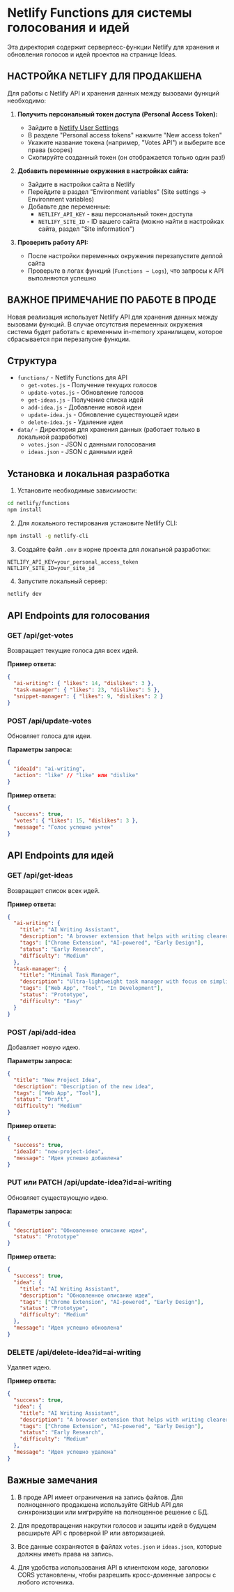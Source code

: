 # Netlify Functions для системы голосования и идей

Эта директория содержит серверлесс-функции Netlify для хранения и обновления голосов и идей проектов на странице Ideas.

## НАСТРОЙКА NETLIFY ДЛЯ ПРОДАКШЕНА

Для работы с Netlify API и хранения данных между вызовами функций необходимо:

1. **Получить персональный токен доступа (Personal Access Token):**
   - Зайдите в [Netlify User Settings](https://app.netlify.com/user/applications)
   - В разделе "Personal access tokens" нажмите "New access token"
   - Укажите название токена (например, "Votes API") и выберите все права (scopes)
   - Скопируйте созданный токен (он отображается только один раз!)

2. **Добавить переменные окружения в настройках сайта:**
   - Зайдите в настройки сайта в Netlify
   - Перейдите в раздел "Environment variables" (Site settings → Environment variables)
   - Добавьте две переменные:
     - `NETLIFY_API_KEY` - ваш персональный токен доступа
     - `NETLIFY_SITE_ID` - ID вашего сайта (можно найти в настройках сайта, раздел "Site information")

3. **Проверить работу API:**
   - После настройки переменных окружения перезапустите деплой сайта
   - Проверьте в логах функций (`Functions → Logs`), что запросы к API выполняются успешно

## ВАЖНОЕ ПРИМЕЧАНИЕ ПО РАБОТЕ В ПРОДЕ

Новая реализация использует Netlify API для хранения данных между вызовами функций.
В случае отсутствия переменных окружения система будет работать с временным in-memory хранилищем, 
которое сбрасывается при перезапуске функции.

## Структура

- `functions/` - Netlify Functions для API
  - `get-votes.js` - Получение текущих голосов
  - `update-votes.js` - Обновление голосов
  - `get-ideas.js` - Получение списка идей
  - `add-idea.js` - Добавление новой идеи
  - `update-idea.js` - Обновление существующей идеи
  - `delete-idea.js` - Удаление идеи
- `data/` - Директория для хранения данных (работает только в локальной разработке)
  - `votes.json` - JSON с данными голосования
  - `ideas.json` - JSON с данными идей

## Установка и локальная разработка

1. Установите необходимые зависимости:

```bash
cd netlify/functions
npm install
```

2. Для локального тестирования установите Netlify CLI:

```bash
npm install -g netlify-cli
```

3. Создайте файл `.env` в корне проекта для локальной разработки:

```
NETLIFY_API_KEY=your_personal_access_token
NETLIFY_SITE_ID=your_site_id
```

4. Запустите локальный сервер:

```bash
netlify dev
```

## API Endpoints для голосования

### GET /api/get-votes

Возвращает текущие голоса для всех идей.

**Пример ответа:**
```json
{
  "ai-writing": { "likes": 14, "dislikes": 3 },
  "task-manager": { "likes": 23, "dislikes": 5 },
  "snippet-manager": { "likes": 9, "dislikes": 2 }
}
```

### POST /api/update-votes

Обновляет голоса для идеи.

**Параметры запроса:**
```json
{
  "ideaId": "ai-writing",
  "action": "like" // "like" или "dislike"
}
```

**Пример ответа:**
```json
{
  "success": true,
  "votes": { "likes": 15, "dislikes": 3 },
  "message": "Голос успешно учтен"
}
```

## API Endpoints для идей

### GET /api/get-ideas

Возвращает список всех идей.

**Пример ответа:**
```json
{
  "ai-writing": {
    "title": "AI Writing Assistant",
    "description": "A browser extension that helps with writing clearer, more concise text.",
    "tags": ["Chrome Extension", "AI-powered", "Early Design"],
    "status": "Early Research",
    "difficulty": "Medium"
  },
  "task-manager": {
    "title": "Minimal Task Manager",
    "description": "Ultra-lightweight task manager with focus on simplicity.",
    "tags": ["Web App", "Tool", "In Development"],
    "status": "Prototype",
    "difficulty": "Easy"
  }
}
```

### POST /api/add-idea

Добавляет новую идею.

**Параметры запроса:**
```json
{
  "title": "New Project Idea",
  "description": "Description of the new idea",
  "tags": ["Web App", "Tool"],
  "status": "Draft",
  "difficulty": "Medium"
}
```

**Пример ответа:**
```json
{
  "success": true,
  "ideaId": "new-project-idea",
  "message": "Идея успешно добавлена"
}
```

### PUT или PATCH /api/update-idea?id=ai-writing

Обновляет существующую идею.

**Параметры запроса:**
```json
{
  "description": "Обновленное описание идеи",
  "status": "Prototype"
}
```

**Пример ответа:**
```json
{
  "success": true,
  "idea": {
    "title": "AI Writing Assistant",
    "description": "Обновленное описание идеи",
    "tags": ["Chrome Extension", "AI-powered", "Early Design"],
    "status": "Prototype",
    "difficulty": "Medium"
  },
  "message": "Идея успешно обновлена"
}
```

### DELETE /api/delete-idea?id=ai-writing

Удаляет идею.

**Пример ответа:**
```json
{
  "success": true,
  "idea": {
    "title": "AI Writing Assistant",
    "description": "A browser extension that helps with writing clearer, more concise text.",
    "tags": ["Chrome Extension", "AI-powered", "Early Design"],
    "status": "Early Research",
    "difficulty": "Medium"
  },
  "message": "Идея успешно удалена"
}
```

## Важные замечания

1. В проде API имеет ограничения на запись файлов. Для полноценного продакшена используйте GitHub API для синхронизации или мигрируйте на полноценное решение с БД.

2. Для предотвращения накрутки голосов и защиты идей в будущем расширьте API с проверкой IP или авторизацией.

3. Все данные сохраняются в файлах `votes.json` и `ideas.json`, которые должны иметь права на запись.

4. Для удобства использования API в клиентском коде, заголовки CORS установлены, чтобы разрешить кросс-доменные запросы с любого источника. 